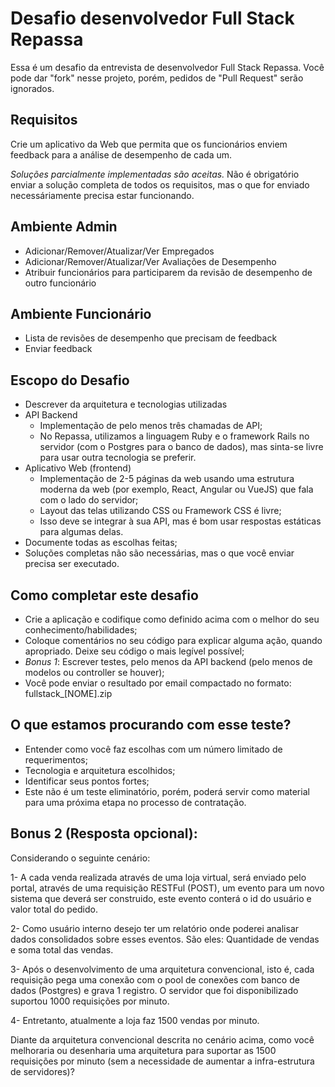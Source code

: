 # Desafio desenvolvedor Full Stack Repassa

Essa é um desafio da entrevista de desenvolvedor Full Stack Repassa. Você pode dar "fork" nesse projeto, porém,
pedidos de "Pull Request" serão ignorados.

## Requisitos

Crie um aplicativo da Web que permita que os funcionários enviem feedback para a análise de desempenho de cada um.

*Soluções parcialmente implementadas são aceitas.* Não é obrigatório enviar a solução completa de todos os requisitos, mas o que for enviado necessáriamente precisa estar funcionando.

## Ambiente Admin
* Adicionar/Remover/Atualizar/Ver Empregados
* Adicionar/Remover/Atualizar/Ver Avaliações de Desempenho
* Atribuir funcionários para participarem da revisão de desempenho de outro funcionário

## Ambiente Funcionário
* Lista de revisões de desempenho que precisam de feedback
* Enviar feedback

## Escopo do Desafio
* Descrever da arquitetura e tecnologias utilizadas
* API Backend
  * Implementação de pelo menos três chamadas de API;
  * No Repassa, utilizamos a linguagem Ruby e o framework Rails no servidor (com o Postgres para o banco de dados), mas sinta-se livre para usar outra tecnologia se preferir.
* Aplicativo Web (frontend)
  * Implementação de 2-5 páginas da web usando uma estrutura moderna da web (por exemplo, React, Angular ou VueJS) que fala com o lado do servidor;
  * Layout das telas utilizando CSS ou Framework CSS é livre;
  * Isso deve se integrar à sua API, mas é bom usar respostas estáticas para algumas delas.
* Documente todas as escolhas feitas;
* Soluções completas não são necessárias, mas o que você enviar precisa ser executado.

## Como completar este desafio
* Crie a aplicação e codifique como definido acima com o melhor do seu conhecimento/habilidades;
* Coloque comentários no seu código para explicar alguma ação, quando apropriado. Deixe seu código o mais legível possível;
* *Bonus 1*: Escrever testes, pelo menos da API backend (pelo menos de modelos ou controller se houver);
* Você pode enviar o resultado por email compactado no formato: fullstack_[NOME].zip

## O que estamos procurando com esse teste?
* Entender como você faz escolhas com um número limitado de requerimentos;
* Tecnologia e arquitetura escolhidos;
* Identificar seus pontos fortes;
* Este não é um teste eliminatório, porém, poderá servir como material para uma próxima etapa no processo de contratação.

## Bonus 2 (Resposta opcional):

Considerando o seguinte cenário:

1- A cada venda realizada através de uma loja virtual, será enviado pelo portal, através de uma requisição RESTFul (POST), um evento para um novo sistema que deverá ser construido, este evento conterá o id do usuário e valor total do pedido.

2- Como usuário interno desejo ter um relatório onde poderei analisar dados consolidados sobre esses eventos. São eles: Quantidade de vendas e soma total das vendas. 

3- Após o desenvolvimento de uma arquitetura convencional, isto é, cada requisição pega uma conexão com o pool de conexões com banco de dados (Postgres) e grava 1 registro. O servidor que foi disponibilizado suportou 1000 requisições por minuto. 

4- Entretanto, atualmente a loja faz 1500 vendas por minuto. 

Diante da arquitetura convencional descrita no cenário acima, como você melhoraria ou desenharia uma arquitetura para suportar as 1500 requisições por minuto (sem a necessidade de aumentar a infra-estrutura de servidores)?


